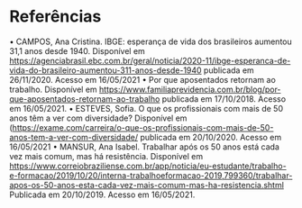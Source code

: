 # Referências

•	CAMPOS, Ana Cristina. IBGE: esperança de vida dos brasileiros aumentou 31,1 anos desde 1940. Disponível em https://agenciabrasil.ebc.com.br/geral/noticia/2020-11/ibge-esperanca-de-vida-do-brasileiro-aumentou-311-anos-desde-1940 publicada em 26/11/2020. Acesso em 16/05/2021
•	Por que aposentados retornam ao trabalho. Disponível em https://www.familiaprevidencia.com.br/blog/por-que-aposentados-retornam-ao-trabalho publicada em 17/10/2018. Acesso em 16/05/2021. 
•	ESTEVES, Sofia. O que os profissionais com mais de 50 anos têm a ver com diversidade? Disponível em (https://exame.com/carreira/o-que-os-profissionais-com-mais-de-50-anos-tem-a-ver-com-diversidade/ publicada em 20/10/2020. Acesso em 16/05/2021
•	MANSUR, Ana Isabel. Trabalhar após os 50 anos está cada vez mais comum, mas há resistência. Disponível em https://www.correiobraziliense.com.br/app/noticia/eu-estudante/trabalho-e-formacao/2019/10/20/interna-trabalhoeformacao-2019,799360/trabalhar-apos-os-50-anos-esta-cada-vez-mais-comum-mas-ha-resistencia.shtml Publicada em 20/10/2019. Acesso em 16/05/2021.
